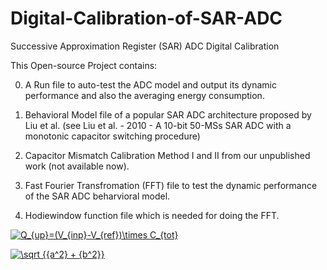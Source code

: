 # Digital-Calibration-of-SAR-ADC
Successive Approximation Register (SAR) ADC Digital Calibration

This Open-source Project contains:

0. A Run file to auto-test the ADC model and output its dynamic performance and also the averaging energy consumption.

1. Behavioral Model file of a popular SAR ADC architecture proposed by Liu et al. (see Liu et al. - 2010 - A 10-bit 50-MSs SAR ADC with a monotonic capacitor switching procedure)

2. Capacitor Mismatch Calibration Method I and II from our unpublished work (not available now).

3. Fast Fourier Transfromation (FFT) file to test the dynamic performance of the SAR ADC beharvioral model.

4. Hodiewindow function file which is needed for doing the FFT.

<a href="https://www.codecogs.com/eqnedit.php?latex=Q_{up}=(V_{inp}-V_{ref})\times&space;C_{tot}" target="_blank"><img src="https://latex.codecogs.com/gif.latex?Q_{up}=(V_{inp}-V_{ref})\times&space;C_{tot}" title="Q_{up}=(V_{inp}-V_{ref})\times C_{tot}" /></a>

<a href="https://www.codecogs.com/eqnedit.php?latex=\sqrt&space;{{a^2}&space;&plus;&space;{b^2}}" target="_blank"><img src="https://latex.codecogs.com/gif.latex?\sqrt&space;{{a^2}&space;&plus;&space;{b^2}}" title="\sqrt {{a^2} + {b^2}}" /></a>

